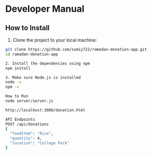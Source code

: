 # Developer Manual

## How to Install

1. Clone the project to your local machine:

```bash
git clone https://github.com/sumiy722/ramadan-donation-app.git
cd ramadan-donation-app

2. Install the dependencies using npm
npm install

3. Make sure Node.js is installed
node -v
npm -v

How to Run
node server/server.js

http://localhost:3000/donation.html

API Endpoints
POST /api/donations
{
  "foodItem": "Rice",
  "quantity": 4,
  "location": "College Park"
}
